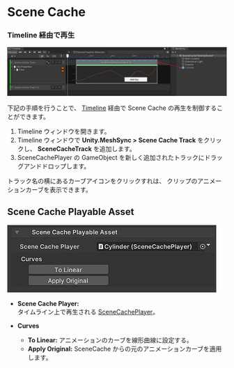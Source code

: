 # Scene Cache

### Timeline 経由で再生

![Menu](../images/SceneCacheInTimeline.png)

下記の手順を行うことで、
[Timeline](https://docs.unity3d.com/ja/Packages/com.unity.timeline@1.5/manual/index.html) 
経由で Scene Cache の再生を制御することができます。

1. Timeline ウィンドウを開きます。
1. Timeline ウィンドウで **Unity.MeshSync > Scene Cache Track** をクリックし、
   **SceneCacheTrack** を追加します。
1. SceneCachePlayer の GameObject を新しく追加されたトラックにドラッグアンドドロップします。

トラック名の横にあるカーブアイコンをクリックすれは、
クリップのアニメーションカーブを表示できます。

## Scene Cache Playable Asset

![SceneCachePlayableAsset](../images/SceneCachePlayableAsset.png)

- **Scene Cache Player:**  
タイムライン上で再生される [SceneCachePlayer](SceneCache.md#scene-cache-player)。

- **Curves**  
  - **To Linear:** アニメーションのカーブを線形曲線に設定する。
  - **Apply Original:** SceneCache からの元のアニメーションカーブを適用します。


